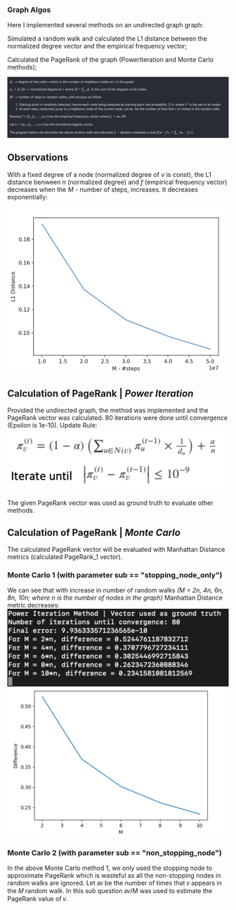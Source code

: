 ### Graph Algos

Here I implemented several methods on an undirected graph graph:

Simulated a random walk and calculated the L1 distance between the normalized degree vector and  the empirical frequency vector; 

Calculated the PageRank of the graph (PowerIteration and Monte Carlo methods);

![condition](/ph/cond.png)

## Observations

With a fixed degree of a node (normalized degree of *v* is const), the L1 distance benween *n* (normalized degree) and *f* (empirical frequency vector) decreases when the *M*  - number of steps, increases. It decreases exponentially:

![condition](/ph/viz.png)


## Calculation of PageRank | *Power Iteration*

Provided the undirected graph, the method was implemented and the PageRank vector was calculated. 80 iterations were done until convergence (Epsilon is 1e-10). Update Rule:
![condition](/ph/PI_rule.png)

The given PageRank vector was used as ground truth to evaluate other methods.

## Calculation of PageRank | *Monte Carlo*

The calculated PageRank vector will be evaluated with Manhattan Distance metrics (calculated PageRank_1 vector).

### Monte Carlo 1 (with parameter sub == "stopping_node_only")

We can see that with increase in number of random walks *(M = 2n, 4n, 6n, 8n, 10n; where n is the number of nodes in the graph)* Manhattan Distance metric decreases:
![condition](/ph/r1.png)
![condition](/ph/m_graph1.png)

### Monte Carlo 2 (with parameter sub == "non_stopping_node")

In the above Monte Carlo method 1, we only used the stopping node to approximate PageRank which is
wasteful as all the non-stopping nodes in random walks are ignored. Let 𝑠𝑣 be the number of times that 𝑣
appears in the 𝑀 random walk. In this sub question 𝑠𝑣/M was used to estimate the PageRank value of 𝑣.




